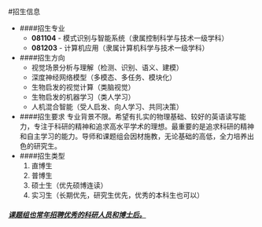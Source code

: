 #招生信息

+ ####招生专业
	+ **081104** - 模式识别与智能系统（隶属控制科学与技术一级学科）
	+ **081203** - 计算机应用（隶属计算机科学与技术一级学科）
+ ####招生方向
	+ 视觉场景分析与理解（检测、识别、语义、建模）
	+ 深度神经网络模型（多模态、多任务、模块化）
	+ 生物启发的视觉计算（类脑视觉）
	+ 生物启发的机器学习（类人学习）
	+ 人机混合智能（受人启发、向人学习、共同决策）
+ ####招生要求
专业背景不限。希望有扎实的物理基础、较好的英语读写能力，专注于科研的精神和追求高水平学术的理想。最重要的是追求科研的精神和自主学习的能力。导师和课题组会因材施教，无论基础的高低，全力培养出色的研究生。
+ ####招生类型
	 1. 直博生
	 2. 普博生
	 3. 硕士生（优先硕博连读）
	 4. 实习生（长期优先，研究生优先，优秀的本科生也可以）

[<h4>_课题组也常年招聘优秀的科研人员和博士后。_</h4>](http://www.ia.cas.cn/ "待更改")
